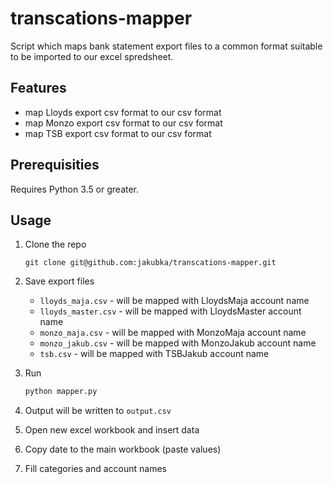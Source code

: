 # transcations-mapper

Script which maps bank statement export files to a common format suitable to be imported to our excel spredsheet.

## Features

- map Lloyds export csv format to our csv format
- map Monzo export csv format to our csv format
- map TSB export csv format to our csv format

## Prerequisities

Requires Python 3.5 or greater.

## Usage

1. Clone the repo

    `git clone git@github.com:jakubka/transcations-mapper.git`

2. Save export files

    - `lloyds_maja.csv` - will be mapped with LloydsMaja account name
    - `lloyds_master.csv` - will be mapped with LloydsMaster account name
    - `monzo_maja.csv` - will be mapped with MonzoMaja account name
    - `monzo_jakub.csv` - will be mapped with MonzoJakub account name
    - `tsb.csv` - will be mapped with TSBJakub account name

3. Run

    ```sh
    python mapper.py
    ```

4. Output will be written to `output.csv`
5. Open new excel workbook and insert data
6. Copy date to the main workbook (paste values)
7. Fill categories and account names
